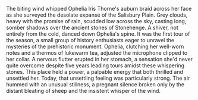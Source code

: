 The biting wind whipped Ophelia Iris Thorne's auburn braid across her face as she surveyed the desolate expanse of the Salisbury Plain.  Grey clouds, heavy with the promise of rain, scudded low across the sky, casting long, somber shadows over the ancient stones of Stonehenge.  A shiver, not entirely from the cold, danced down Ophelia's spine.  It was the first tour of the season, a small group of history enthusiasts eager to unravel the mysteries of the prehistoric monument. Ophelia, clutching her well-worn notes and a thermos of lukewarm tea, adjusted the microphone clipped to her collar.  A nervous flutter erupted in her stomach, a sensation she'd never quite overcome despite five years leading tours amidst these whispering stones. This place held a power, a palpable energy that both thrilled and unsettled her.  Today, that unsettling feeling was particularly strong.  The air hummed with an unusual stillness, a pregnant silence broken only by the distant bleating of sheep and the insistent whisper of the wind.
